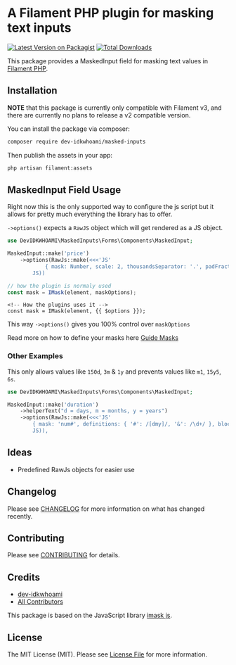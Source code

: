# A Filament PHP plugin for masking text inputs

[![Latest Version on Packagist](https://img.shields.io/packagist/v/dev-idkwhoami/masked-inputs.svg?style=flat-square)](https://packagist.org/packages/cheesegrits/filament-phone-numbers)
[![Total Downloads](https://img.shields.io/packagist/dt/dev-idkwhoami/masked-inputs.svg?style=flat-square)](https://packagist.org/packages/cheesegrits/filament-phone-numbers)

This package provides a MaskedInput field for masking text values in [Filament PHP](https://github.com/filamentphp/filament).

## Installation

**NOTE** that this package is currently only compatible with Filament v3, and there are currently no plans to release a v2
compatible version.

You can install the package via composer:

```bash
composer require dev-idkwhoami/masked-inputs
```

Then publish the assets in your app:

```bash
php artisan filament:assets
```

## MaskedInput Field Usage

Right now this is the only supported way to configure the js script but it allows for pretty much everything the library has to offer.

`->options()` expects a `RawJS` object which will get rendered as a JS object.

```php
use DevIDKWHOAMI\MaskedInputs\Forms\Components\MaskedInput;

MaskedInput::make('price')
    ->options(RawJs::make(<<<'JS'
            { mask: Number, scale: 2, thousandsSeparator: '.', padFractionalZeros: true, normalizeZeros: true, radix: ',', mapToRadix: ['.'], autofix: true }
        JS))
```

```js
// how the plugin is normaly used
const mask = IMask(element, maskOptions);
```

```bladehtml
<!-- How the plugins uses it -->
const mask = IMask(element, {{ $options }});
```

This way `->options()` gives you 100% control over `maskOptions`

Read more on how to define your masks here [Guide Masks](https://imask.js.org/guide.html#masked)

### Other Examples

This only allows values like `150d`, `3m` & `1y` and prevents values like `m1`, `15y5`, `6s`.
```php
use DevIDKWHOAMI\MaskedInputs\Forms\Components\MaskedInput;

MaskedInput::make('duration')
    ->helperText("d = days, m = months, y = years")
    ->options(RawJs::make(<<<'JS'
        { mask: 'num#', definitions: { '#': /[dmy]/, '&': /\d+/ }, blocks: { num: { mask: Number, expose: true }} }
        JS)),
```

## Ideas
- Predefined RawJs objects for easier use

## Changelog

Please see [CHANGELOG](CHANGELOG.md) for more information on what has changed recently.

## Contributing

Please see [CONTRIBUTING](.github/CONTRIBUTING.md) for details.

## Credits

- [dev-idkwhoami](https://github.com/dev-idkwhoami)
- [All Contributors](../../contributors)

This package is based on the JavaScript library [imask js](https://imask.js.org/).

## License

The MIT License (MIT). Please see [License File](LICENSE.md) for more information.
